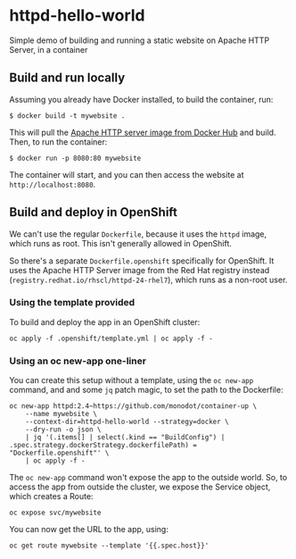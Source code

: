# httpd-hello-world
Simple demo of building and running a static website on Apache HTTP Server, in a container

## Build and run locally

Assuming you already have Docker installed, to build the container, run:

    $ docker build -t mywebsite .

This will pull the [Apache HTTP server image from Docker Hub][httpd] and build. Then, to run the container:

    $ docker run -p 8080:80 mywebsite

The container will start, and you can then access the website at `http://localhost:8080`.

## Build and deploy in OpenShift

We can't use the regular `Dockerfile`, because it uses the `httpd` image, which runs as root. This isn't generally allowed in OpenShift.

So there's a separate `Dockerfile.openshift` specifically for OpenShift. It uses the Apache HTTP Server image from the Red Hat registry instead (`registry.redhat.io/rhscl/httpd-24-rhel7`), which runs as a non-root user.

### Using the template provided

To build and deploy the app in an OpenShift cluster:

    oc apply -f .openshift/template.yml | oc apply -f -

### Using an oc new-app one-liner

You can create this setup without a template, using the `oc new-app` command, and and some `jq` patch magic, to set the path to the Dockerfile:

    oc new-app httpd:2.4~https://github.com/monodot/container-up \
        --name mywebsite \
        --context-dir=httpd-hello-world --strategy=docker \
        --dry-run -o json \
        | jq '(.items[] | select(.kind == "BuildConfig") | .spec.strategy.dockerStrategy.dockerfilePath) = "Dockerfile.openshift"' \
        | oc apply -f -

The `oc new-app` command won't expose the app to the outside world. So, to access the app from outside the cluster, we expose the Service object, which creates a Route:

    oc expose svc/mywebsite

You can now get the URL to the app, using:

    oc get route mywebsite --template '{{.spec.host}}'

[httpd]: https://hub.docker.com/_/httpd

